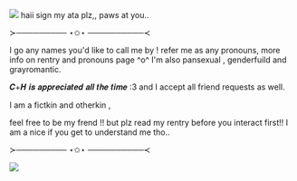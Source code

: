 ![](https://files.catbox.moe/ulfbwb.gif)
 haii sign my ata plz,, paws at you..
 
 ≻───────── ⋆✩⋆ ──────────≺
 
I go any names you'd like to call me by ! refer me as any pronouns, more info on rentry and pronouns page ^o^ I'm also pansexual , genderfuild and grayromantic. 

 𝑪+𝑯 𝒊𝒔 𝒂𝒑𝒑𝒓𝒆𝒄𝒊𝒂𝒕𝒆𝒅 𝒂𝒍𝒍 𝒕𝒉𝒆 𝒕𝒊𝒎𝒆 :3 and I accept all friend requests as well.

 I am a fictkin and otherkin ,

 feel free to be my frend !! but plz read my rentry before you interact first!! I am a nice if you get to understand me tho.. 
 
  ≻───────── ⋆✩⋆ ──────────≺

 ![](https://files.catbox.moe/02nrl6.gif)
